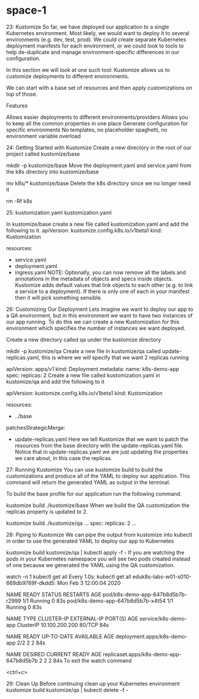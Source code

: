 # space-1

23: Kustomize
So far, we have deployed our application to a single Kubernetes environment. Most likely, we would want to deploy it to several environments (e.g. dev, test, prod). We could create separate Kubernetes deployment manifests for each environment, or we could look to tools to help de-duplicate and manage environment-specific differences in our configuration.

In this section we will look at one such tool: Kustomize allows us to customize deployments to different environments.

We can start with a base set of resources and then apply customizations on top of those.

Features

Allows easier deployments to different environments/providers
Allows you to keep all the common properties in one place
Generate configuration for specific environments
No templates, no placeholder spaghetti, no environment variable overload


24: Getting Started with Kustomize
Create a new directory in the root of our project called kustomize/base

mkdir -p kustomize/base
Move the deployment.yaml and service.yaml from the k8s directory into kustomize/base

mv k8s/* kustomize/base
Delete the k8s directory since we no longer need it

rm -Rf k8s

25: kustomization.yaml
kustomization.yaml

In kustomize/base create a new file called kustomization.yaml and add the following to it.
apiVersion: kustomize.config.k8s.io/v1beta1
kind: Kustomization

resources:    
- service.yaml
- deployment.yaml
- ingress.yaml
NOTE: Optionally, you can now remove all the labels and annotations in the metadata of objects and specs inside objects. Kustomize adds default values that link objects to each other (e.g. to link a service to a deployment). If there is only one of each in your manifest then it will pick something sensible.


26: Customizing Our Deployment
Lets imagine we want to deploy our app to a QA environment, but in this environment we want to have two instances of our app running. To do this we can create a new Kustomization for this environment which specifies the number of instances we want deployed.

Create a new directory called qa under the kustomize directory

mkdir -p kustomize/qa
Create a new file in kustomize/qa called update-replicas.yaml, this is where we will specify that we want 2 replicas running

apiVersion: apps/v1
kind: Deployment
metadata:
  name: k8s-demo-app
spec:
  replicas: 2
Create a new file called kustomization.yaml in kustomize/qa and add the following to it

apiVersion: kustomize.config.k8s.io/v1beta1
kind: Kustomization

resources:
- ../base

patchesStrategicMerge:
- update-replicas.yaml
Here we tell Kustomize that we want to patch the resources from the base directory with the update-replicas.yaml file. Notice that in update-replicas.yaml we are just updating the properties we care about, in this case the replicas.


27: Running Kustomize
You can use kustomize build to build the customizations and produce all of the YAML to deploy our application. This command will return the generated YAML as output in the terminal.

To build the base profile for our application run the following command.

kustomize build ./kustomize/base
When we build the QA customization the replicas property is updated to 2.

kustomize build ./kustomize/qa
...
spec:
  replicas: 2
...

28: Piping to Kustomize
We can pipe the output from kustomize into kubectl in order to use the generated YAML to deploy our app to Kubernetes

kustomize build kustomize/qa | kubectl apply -f -
If you are watching the pods in your Kubernetes namespace you will see two pods created instead of one because we generated the YAML using the QA customization.

watch -n 1 kubectl get all
Every 1.0s: kubectl get all                                 eduk8s-labs-w01-s010-669db9789f-dkdd5: Mon Feb  3 12:00:04 2020

NAME                                READY   STATUS    RESTARTS   AGE
pod/k8s-demo-app-647b8d5b7b-r2999   1/1     Running   0          83s
pod/k8s-demo-app-647b8d5b7b-x4t54   1/1     Running   0          83s

NAME                   TYPE        CLUSTER-IP       EXTERNAL-IP   PORT(S)   AGE
service/k8s-demo-app   ClusterIP   10.100.200.200   <none>        80/TCP    84s

NAME                           READY   UP-TO-DATE   AVAILABLE   AGE
deployment.apps/k8s-demo-app   2/2     2            2           84s

NAME                                      DESIRED   CURRENT   READY   AGE
replicaset.apps/k8s-demo-app-647b8d5b7b   2         2         2       84s
To exit the watch command

<ctrl+c>

29: Clean Up
Before continuing clean up your Kubernetes environment
kustomize build kustomize/qa | kubectl delete -f -

